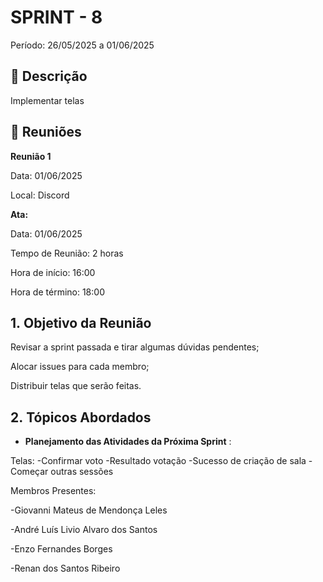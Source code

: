 # SPRINT - 8

Período: 26/05/2025 a 01/06/2025

## **📝** Descrição

Implementar telas

## 💬 **Reuniões**

**Reunião 1**

Data: 01/06/2025

Local: Discord

**Ata:**

Data: 01/06/2025

Tempo de Reunião: 2 horas

Hora de início: 16:00

Hora de término: 18:00

## **1. Objetivo da Reunião**

Revisar a sprint passada e tirar algumas dúvidas pendentes; 

Alocar issues para cada membro;

Distribuir telas que serão feitas.

## **2. Tópicos Abordados**

- **Planejamento das Atividades da Próxima Sprint** :

Telas:
-Confirmar voto
-Resultado votação
-Sucesso de criação de sala
-Começar outras sessões



Membros Presentes:

-Giovanni Mateus de Mendonça Leles

-André Luís Livio Alvaro dos Santos

-Enzo Fernandes Borges

-Renan dos Santos Ribeiro
